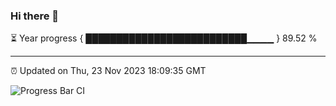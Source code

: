 ### Hi there 👋

⏳ Year progress { ██████████████████████████▁▁▁▁ } 89.52 %

---

⏰ Updated on Thu, 23 Nov 2023 18:09:35 GMT

![Progress Bar CI](https://github.com/Shyam-Makwana/GitHub-Actions-Demo/workflows/Progress%20Bar%20CI/badge.svg)
